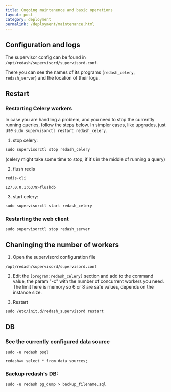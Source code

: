 ```yaml
---
title: Ongoing maintanence and basic operations
layout: post
category: deployment
permalink: /deployment/maintenance.html
---
```


## Configuration and logs

The supervisor config can be found in `/opt/redash/supervisord/supervisord.conf`.

There you can see the names of its programs (`redash_celery`, `redash_server`) and the location of their logs.

## Restart

### Restarting Celery workers

In case you are handling a problem, and you need to stop the currently running queries, follow the steps below.
In simpler cases, like upgrades, just use `sudo supervisorctl restart redash_celery`.

1. stop celery:

`sudo supervisorctl stop redash_celery`

(celery might take some time to stop, if it's in the middle of running a query)

2. flush redis 

`redis-cli`

`127.0.0.1:6379>flushdb`

3. start celery:

`sudo supervisorctl start redash_celery`

### Restarting the web client

`sudo supervisorctl stop redash_server`

## Chaninging the number of workers

1. Open the supervisord configuration file 

`/opt/redash/supervisord/supervisord.conf`

2. Edit the `[program:redash_celery]` section and add to the command value, the param "-c" with the number of concurrent workers you need. 
The limit here is memory so 6 or 8 are safe values, depends on the instance size.

3. Restart 

`sudo /etc/init.d/redash_supervisord restart`

## DB

### See the currently configured data source

`sudo -u redash psql`

`redash=> select * from data_sources;`

### Backup redash's DB:

`sudo -u redash pg_dump > backup_filename.sql`

